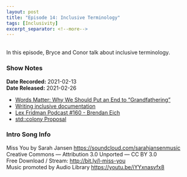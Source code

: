 ```yaml
---
layout: post
title: "Episode 14: Inclusive Terminology"
tags: [Inclusivity]
excerpt_separator: <!--more-->
---
```


<div id="buzzsprout-player-8035212"></div>
<script src="https://www.buzzsprout.com/1501960/8035212-episode-14-inclusive-terminology.js?container_id=buzzsprout-player-8035212&player=small" type="text/javascript" charset="utf-8"></script>

<br>In this episode, Bryce and Conor talk about inclusive terminology.

<!--more-->

### Show Notes

**Date Recorded:** 2021-02-13 <br>
**Date Released:** 2021-02-26

* [Words Matter: Why We Should Put an End to “Grandfathering”](https://medium.com/@nriley/words-matter-why-we-should-put-an-end-to-grandfathering-8b19efe08b6a)
* [Writing inclusive documentation](https://developers.google.com/style/inclusive-documentation)
* [Lex Fridman Podcast #160 - Brendan Eich](https://lexfridman.com/brendan-eich/)
* [std::colony Proposal](http://www.open-std.org/jtc1/sc22/wg21/docs/papers/2021/p0447r12.html)

### Intro Song Info

Miss You by Sarah Jansen https://soundcloud.com/sarahjansenmusic<br>
Creative Commons — Attribution 3.0 Unported — CC BY 3.0<br>
Free Download / Stream: http://bit.ly/l-miss-you<br>
Music promoted by Audio Library https://youtu.be/iYYxnasvfx8<br>
